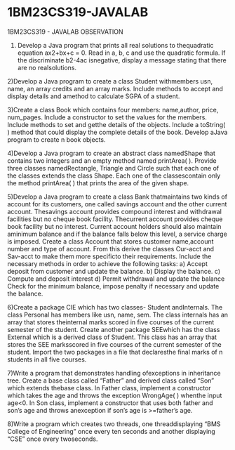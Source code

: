 # 1BM23CS319-JAVALAB
1BM23CS319 - JAVALAB OBSERVATION 
1) Develop a Java program that prints all real solutions to thequadratic equation ax2+bx+c = 0. Read in a, b, c and use
the quadratic formula. If the discriminate b2-4ac isnegative, display a message stating that there are no realsolutions.

2)Develop a Java program to create a class Student withmembers usn, name, an array credits and an array marks.
Include methods to accept and display details and amethod to calculate SGPA of a student.

3)Create a class Book which contains four members: name,author, price, num_pages. Include a constructor to set the
values for the members. Include methods to set and getthe details of the objects. Include a toString( ) method that
could display the complete details of the book. Develop aJava program to create n book objects.



4)Develop a Java program to create an abstract class namedShape that contains two integers and an empty method
named printArea( ). Provide three classes namedRectangle, Triangle and Circle such that each one of the
classes extends the class Shape. Each one of the classescontain only the method printArea( ) that prints the area
of the given shape.

5)Develop a Java program to create a class Bank thatmaintains two kinds of account for its customers, one
called savings account and the other current account. Thesavings account provides compound interest and
withdrawal facilities but no cheque book facility. Thecurrent account provides cheque book facility but no
interest. Current account holders should also maintain aminimum balance and if the balance falls below this level,
a service charge is imposed.
Create a class Account that stores customer name,account number and type of account. From this derive the
classes Cur-acct and Sav-acct to make them more specificto their requirements. Include the necessary methods in
order to achieve the following tasks:
a) Accept deposit from customer and update
the balance.
b) Display the balance.
c) Compute and deposit interest
d) Permit withdrawal and update the balance
Check for the minimum balance, impose penalty if
necessary and update the balance.



6)Create a package CIE which has two classes- Student andInternals. The class Personal has members like usn, name,
sem. The class internals has an array that stores theinternal marks scored in five courses of the current
semester of the student. Create another package SEEwhich has the class External which is a derived class of
Student. This class has an array that stores the SEE marksscored in five courses of the current semester of the
student. Import the two packages in a file that declaresthe final marks of n students in all five courses.


7)Write a program that demonstrates handling ofexceptions in inheritance tree. Create a base class called
“Father” and derived class called “Son” which extends thebase class. In Father class, implement a constructor which
takes the age and throws the exception WrongAge( ) whenthe input age<0. In Son class, implement a constructor
that uses both father and son’s age and throws anexception if son’s age is >=father’s age.


8)Write a program which creates two threads, one threaddisplaying “BMS College of Engineering” once every ten
seconds and another displaying “CSE” once every twoseconds.
